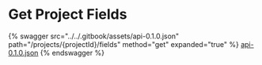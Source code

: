# Get Project Fields

{% swagger src="../../.gitbook/assets/api-0.1.0.json" path="/projects/{projectId}/fields" method="get" expanded="true" %}
[api-0.1.0.json](<../../.gitbook/assets/api-0.1.0.json>)
{% endswagger %}

